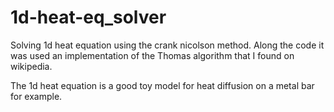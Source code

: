 # 1d-heat-eq_solver
Solving 1d heat equation using the crank nicolson method. Along the code it was used an implementation of the Thomas algorithm that I found on wikipedia. 

The 1d heat equation is a good toy model for heat diffusion on a metal bar for example.
